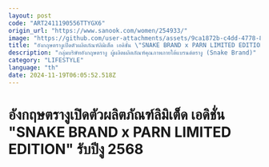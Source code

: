 ```yaml
---
layout: post
code: "ART2411190556TTYGX6"
origin_url: "https://www.sanook.com/women/254933/"
image: "https://github.com/user-attachments/assets/9ca1872b-c4dd-4778-8a57-ea4872311610"
title: "อังกฤษตรางูเปิดตัวผลิตภัณฑ์ลิมิเต็ด เอดิชั่น \"SNAKE BRAND x PARN LIMITED EDITION\" รับปีงู 2568"
description: "กลุ่มบริษัทอังกฤษตรางู ผู้ผลิตผลิตภัณฑ์คุณภาพภายใต้แบรนด์ตรางู (Snake Brand)"
category: "LIFESTYLE"
language: "th"
date: 2024-11-19T06:05:52.518Z
---
```


# อังกฤษตรางูเปิดตัวผลิตภัณฑ์ลิมิเต็ด เอดิชั่น "SNAKE BRAND x PARN LIMITED EDITION" รับปีงู 2568